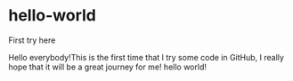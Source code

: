 # hello-world
First try here

Hello everybody!This is the first time that I try some code in GitHub, I really hope that it will be a great journey for me!
hello world!
